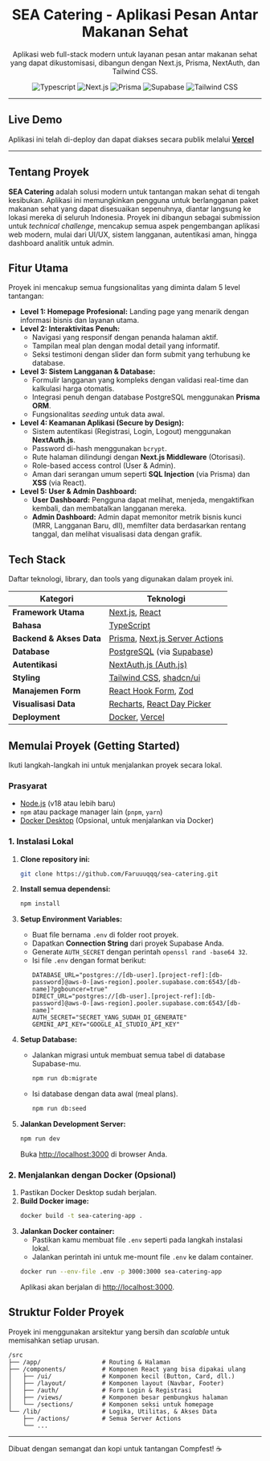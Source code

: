 <h1 align="center" >
    SEA Catering - Aplikasi Pesan Antar Makanan Sehat
</h1>

<p align="center">
  Aplikasi web full-stack modern untuk layanan pesan antar makanan sehat yang dapat dikustomisasi, dibangun dengan Next.js, Prisma, NextAuth, dan Tailwind CSS.
</p>

<p align="center">
  <img src="https://img.shields.io/badge/Typescript-3178C6?logo=TypeScript&style=for-the-badge&logoColor=white" alt="Typescript">
  <img src="https://img.shields.io/badge/Next.js-000000?style=for-the-badge&logo=nextdotjs&logoColor=white" alt="Next.js">
  <img src="https://img.shields.io/badge/Prisma-3982CE?style=for-the-badge&logo=prisma&logoColor=white" alt="Prisma">
  <img src="https://img.shields.io/badge/Supabase-3ECF8E?style=for-the-badge&logo=supabase&logoColor=white" alt="Supabase">
  <img src="https://img.shields.io/badge/Tailwind_CSS-38B2AC?style=for-the-badge&logo=tailwind-css&logoColor=white" alt="Tailwind CSS">
</p>

---

## Live Demo
Aplikasi ini telah di-deploy dan dapat diakses secara publik melalui **[Vercel](https://sea-catering-five.vercel.app/)**

---

## Tentang Proyek

**SEA Catering** adalah solusi modern untuk tantangan makan sehat di tengah kesibukan. Aplikasi ini memungkinkan pengguna untuk berlangganan paket makanan sehat yang dapat disesuaikan sepenuhnya, diantar langsung ke lokasi mereka di seluruh Indonesia. Proyek ini dibangun sebagai submission untuk *technical challenge*, mencakup semua aspek pengembangan aplikasi web modern, mulai dari UI/UX, sistem langganan, autentikasi aman, hingga dashboard analitik untuk admin.

## Fitur Utama

Proyek ini mencakup semua fungsionalitas yang diminta dalam 5 level tantangan:

* **Level 1: Homepage Profesional:** Landing page yang menarik dengan informasi bisnis dan layanan utama.
* **Level 2: Interaktivitas Penuh:**
    * Navigasi yang responsif dengan penanda halaman aktif.
    * Tampilan meal plan dengan modal detail yang informatif.
    * Seksi testimoni dengan slider dan form submit yang terhubung ke database.
* **Level 3: Sistem Langganan & Database:**
    * Formulir langganan yang kompleks dengan validasi real-time dan kalkulasi harga otomatis.
    * Integrasi penuh dengan database PostgreSQL menggunakan **Prisma ORM**.
    * Fungsionalitas *seeding* untuk data awal.
* **Level 4: Keamanan Aplikasi (Secure by Design):**
    * Sistem autentikasi (Registrasi, Login, Logout) menggunakan **NextAuth.js**.
    * Password di-hash menggunakan `bcrypt`.
    * Rute halaman dilindungi dengan **Next.js Middleware** (Otorisasi).
    * Role-based access control (User & Admin).
    * Aman dari serangan umum seperti **SQL Injection** (via Prisma) dan **XSS** (via React).
* **Level 5: User & Admin Dashboard:**
    * **User Dashboard:** Pengguna dapat melihat, menjeda, mengaktifkan kembali, dan membatalkan langganan mereka.
    * **Admin Dashboard:** Admin dapat memonitor metrik bisnis kunci (MRR, Langganan Baru, dll), memfilter data berdasarkan rentang tanggal, dan melihat visualisasi data dengan grafik.

## Tech Stack

Daftar teknologi, library, dan tools yang digunakan dalam proyek ini.

| Kategori              | Teknologi                                                                                      |
| --------------------- | ---------------------------------------------------------------------------------------------- |
| **Framework Utama** | [Next.js](https://nextjs.org/), [React](https://reactjs.org/)                                  |
| **Bahasa** | [TypeScript](https://www.typescriptlang.org/)                                                  |
| **Backend & Akses Data** | [Prisma](https://www.prisma.io/), [Next.js Server Actions](https://nextjs.org/docs/app/building-your-application/data-fetching/server-actions-and-mutations) |
| **Database** | [PostgreSQL](https://www.postgresql.org/) (via [Supabase](https://supabase.com/))              |
| **Autentikasi** | [NextAuth.js (Auth.js)](https://authjs.dev/)                                                   |
| **Styling** | [Tailwind CSS](https://tailwindcss.com/), [shadcn/ui](https://ui.shadcn.com/)                   |
| **Manajemen Form** | [React Hook Form](https://react-hook-form.com/), [Zod](https://zod.dev/)                         |
| **Visualisasi Data** | [Recharts](https://recharts.org/), [React Day Picker](https://react-day-picker.js.org/)         |
| **Deployment** | [Docker](https://www.docker.com/), [Vercel](https://vercel.com/)                                |

## Memulai Proyek (Getting Started)

Ikuti langkah-langkah ini untuk menjalankan proyek secara lokal.

### **Prasyarat**

* [Node.js](https://nodejs.org/) (v18 atau lebih baru)
* `npm` atau package manager lain (`pnpm`, `yarn`)
* [Docker Desktop](https://www.docker.com/products/docker-desktop/) (Opsional, untuk menjalankan via Docker)

### **1. Instalasi Lokal**

1.  **Clone repository ini:**
    ```bash
    git clone https://github.com/Faruuuqqq/sea-catering.git
    ```

2.  **Install semua dependensi:**
    ```bash
    npm install
    ```

3.  **Setup Environment Variables:**
    * Buat file bernama `.env` di folder root proyek.
    * Dapatkan **Connection String** dari proyek Supabase Anda.
    * Generate `AUTH_SECRET` dengan perintah `openssl rand -base64 32`.
    * Isi file `.env` dengan format berikut:
        ```env
        DATABASE_URL="postgres://[db-user].[project-ref]:[db-password]@aws-0-[aws-region].pooler.supabase.com:6543/[db-name]?pgbouncer=true"
        DIRECT_URL="postgres://[db-user].[project-ref]:[db-password]@aws-0-[aws-region].pooler.supabase.com:6543/[db-name]"
        AUTH_SECRET="SECRET_YANG_SUDAH_DI_GENERATE"
        GEMINI_API_KEY="GOOGLE_AI_STUDIO_API_KEY"
        ```

4.  **Setup Database:**
    * Jalankan migrasi untuk membuat semua tabel di database Supabase-mu.
        ```bash
        npm run db:migrate
        ```
    * Isi database dengan data awal (meal plans).
        ```bash
        npm run db:seed
        ```

5.  **Jalankan Development Server:**
    ```bash
    npm run dev
    ```
    Buka [http://localhost:3000](http://localhost:3000) di browser Anda.

### **2. Menjalankan dengan Docker (Opsional)**

1.  Pastikan Docker Desktop sudah berjalan.
2.  **Build Docker image:**
    ```bash
    docker build -t sea-catering-app .
    ```
3.  **Jalankan Docker container:**
    * Pastikan kamu membuat file `.env` seperti pada langkah instalasi lokal.
    * Jalankan perintah ini untuk me-mount file `.env` ke dalam container.
    ```bash
    docker run --env-file .env -p 3000:3000 sea-catering-app
    ```
    Aplikasi akan berjalan di [http://localhost:3000](http://localhost:3000).

## Struktur Folder Proyek

Proyek ini menggunakan arsitektur yang bersih dan *scalable* untuk memisahkan setiap urusan.

```
/src
├── /app/                 # Routing & Halaman
├── /components/          # Komponen React yang bisa dipakai ulang
│   ├── /ui/              # Komponen kecil (Button, Card, dll.)
│   ├── /layout/          # Komponen layout (Navbar, Footer)
│   ├── /auth/            # Form Login & Registrasi
│   ├── /views/           # Komponen besar pembungkus halaman
│   └── /sections/        # Komponen seksi untuk homepage
└── /lib/                 # Logika, Utilitas, & Akses Data
    ├── /actions/         # Semua Server Actions
    └── ...
```

---
Dibuat dengan semangat dan kopi untuk tantangan Compfest! ☕